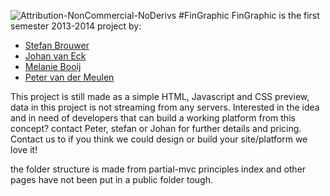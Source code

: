 ![Attribution-NonCommercial-NoDerivs][1]
#FinGraphic
FinGraphic is the first semester 2013-2014 project by:

 - [Stefan Brouwer][2]
 - [Johan van Eck][3]
 - [Melanie Booij][4]
 - [Peter van der Meulen][5]

This project is still made as a simple HTML, Javascript and CSS preview, data in this project is not streaming from any servers. Interested in the idea and in need of developers that can build a working platform from this concept? contact Peter, stefan or Johan for further details and pricing. Contact us to if you think we could design or build your site/platform we love it!


the folder structure is made from partial-mvc principles index and other pages have not been put in a public folder tough.



  [1]: http://i.creativecommons.org/l/by-nc-nd/3.0/88x31.png
  [2]: http://stefanbrouwer.nl/
  [3]: https://www.facebook.com/Johman10?fref=ts
  [4]: https://www.facebook.com/melanie.booij
  [5]: http://www.kaboomreclame.nl
  
